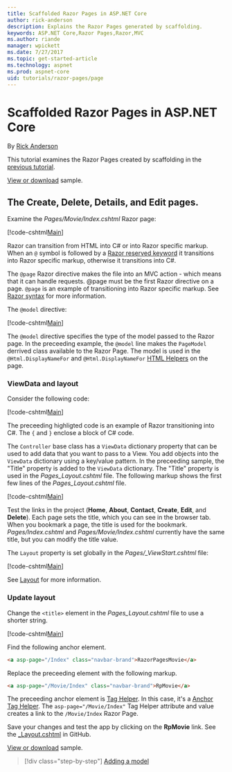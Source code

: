 ```yaml
---
title: Scaffolded Razor Pages in ASP.NET Core
author: rick-anderson
description: Explains the Razor Pages generated by scaffolding.
keywords: ASP.NET Core,Razor Pages,Razor,MVC
ms.author: riande
manager: wpickett
ms.date: 7/27/2017
ms.topic: get-started-article
ms.technology: aspnet
ms.prod: aspnet-core
uid: tutorials/razor-pages/page
---
```

# Scaffolded Razor Pages in ASP.NET Core

By [Rick Anderson](https://twitter.com/RickAndMSFT)

This tutorial examines the Razor Pages created by scaffolding in the [previous tutorial](xref:tutorials/razor-pages/page). 

[View or download](https://github.com/aspnet/Docs/tree/master/aspnetcore/tutorials/razor-pages/razor-pages-start/sample/RazorPagesMovie) sample.

## The Create, Delete, Details, and Edit pages.

Examine the *Pages/Movie/Index.cshtml* Razor page:

[!code-cshtml[Main](razor-pages-start/sample/RazorPagesMovie/Pages/Movie/Index.cshtml)]

Razor can transition from HTML into C# or into Razor specific markup. When an `@` symbol is followed by a [Razor reserved keyword](xref:mvc/views/razor#razor-reserved-keywords) it transitions into Razor specific markup, otherwise it transitions into C#.

The `@page` Razor directive makes the file into an MVC action - which means that it can handle requests. @page must be the first Razor directive on a page. `@page` is an example of transitioning into Razor specific markup.  See [Razor syntax](xref:mvc/views/razor#razor-syntax) for more information.

The `@model` directive:

[!code-cshtml[Main](razor-pages-start/sample/RazorPagesMovie/Pages/Movie/Index.cshtml?range=1-2&highlight=2)]

The `@model` directive specifies the type of the model passed to the Razor page. In the preceeding example, the `@model` line makes the `PageModel` derrived class available to the Razor Page. The model is used in the `@Html.DisplayNameFor` and `@Html.DisplayNameFor` [HTML Helpers](https://docs.microsoft.com/aspnet/mvc/overview/older-versions-1/views/creating-custom-html-helpers-cs#understanding-html-helpers) on the page.

<!-- why don't xref links work?
[HTML Helpers 2](xref:aspnet/mvc/overview/older-versions-1/views/creating-custom-html-helpers-cs)
-->

### ViewData and layout

Consider the following code:

[!code-cshtml[Main](razor-pages-start/sample/RazorPagesMovie/Pages/Movie/Index.cshtml?range=1-6&highlight=4-)]

The preceeding highligted code is an example of Razor transitioning into C#. The `{` and `}` enclose a block of C# code.

The `Controller` base class has a `ViewData` dictionary property that can be used to add data that you want to pass to a View. You add objects into the `ViewData` dictionary using a key/value pattern. In the preceeding sample, the "Title" property is added to the `ViewData` dictionary. The "Title" property is used in the *Pages\_Layout.cshtml* file. The following markup shows the first few lines of the *Pages\_Layout.cshtml* file.

[!code-cshtml[Main](razor-pages-start/sample/RazorPagesMovie/Pages/NU/_Layout1.cshtml?highlight=6-)]

Test the links in the project (**Home**, **About**, **Contact**, **Create**, **Edit**, and **Delete**). Each page sets the title, which you can see in the browser tab. When you bookmark a page, the title is used for the bookmark. *Pages/Index.cshtml* and *Pages/Movie/Index.cshtml* currently have the same title, but you can modify the title value.

The `Layout` property is set globally in the *Pages/_ViewStart.cshtml* file:

[!code-cshtml[Main](razor-pages-start/sample/RazorPagesMovie/Pages/_ViewStart.cshtml)]

See [Layout](xref:mvc/razor-pages/index#layout) for more information.

### Update layout

Change the `<title>` element in the *Pages\_Layout.cshtml* file to use a shorter string.

[!code-cshtml[Main](razor-pages-start/sample/RazorPagesMovie/Pages/_Layout.cshtml?range=1-6highlight=6-)]

Find the following anchor element.

```html
<a asp-page="/Index" class="navbar-brand">RazorPagesMovie</a>
```
Replace the preceeding element with the following markup.

```html
<a asp-page="/Movie/Index" class="navbar-brand">RpMovie</a>
```

The preceeding anchor element is [Tag Helper](xref:mvc/views/tag-helpers/intro). In this case, it's a [Anchor Tag Helper](xref:mvc/views/tag-helpers/built-in/anchortaghelper). The `asp-page="/Movie/Index"` Tag Helper attribute and value creates a link to the `/Movie/Index` Razor Page.

Save your changes and test the app by clicking on the **RpMovie** link. See the [_Layout.cshtml](https://github.com/aspnet/Docs/blob/master/aspnetcore/tutorials/razor-pages/razor-pages-start/sample/RazorPagesMovie/Pages/_Layout.cshtml) in GitHub.


[View or download](https://github.com/aspnet/Docs/tree/master/aspnetcore/tutorials/razor-pages/razor-pages-start/sample/RazorPagesMovie) sample.

>[!div class="step-by-step"]
[Adding a model](xref:tutorials/razor-pages/model)
<!--
[](xref:tutorials/razor-pages/page)   
-->
